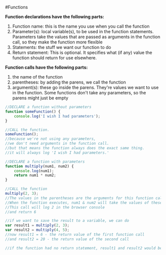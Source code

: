 #Functions

**Function declarations have the following parts:**

1. Function name: this is the name you use when you call the function
2. Parameter(s): local variable(s), to be used in the function statements. Parameters take the values that are passed as arguments in the function call, so they make the function more flexible 
3. Statements: the stuff we want our function to do
4. Return statement: This is optional. It specifies what (if any) value the function should return for use elsewhere.

**Function calls have the following parts:**

1. the name of the function
2. parentheses: by adding the parens, we call the function
3. argument(s): these go inside the parens. They're values we want to use in the function. Some functions don't take any parameters, so the parens might just be empty

```javascript
//DECLARE a function without parameters
function someFunction() {
	console.log('I wish I had parameters');
}

//CALL the function.
someFunction();
//because we're not using any parameters, 
//we don't need arguments in the function call.
//but that means the function always does the exact same thing. 
//it will always log 'I wish I had parameters.'

//DECLARE a function with parameters
function multiply(num1, num2) {
	console.log(num1);
	return num1 * num2;
}

//CALL the function 
multiply(2, 3);
//The values in the parentheses are the arguments for this function call.
//When the function executes, num1 & num2 will take the values of these arguments. 
//This call will log 2 in the browser console 
//and return 6

//if we want to save the result to a variable, we can do
var result1 = multiply(2, 3);
var result2 = multiply(4, 5);
//now result1 = 6 - the return value of the first function call
//and result2 = 20 - the return value of the second call

//if the function had no return statement, result1 and result2 would be undefined
```